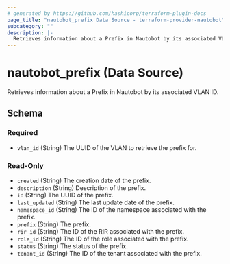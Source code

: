 ```yaml
---
# generated by https://github.com/hashicorp/terraform-plugin-docs
page_title: "nautobot_prefix Data Source - terraform-provider-nautobot"
subcategory: ""
description: |-
  Retrieves information about a Prefix in Nautobot by its associated VLAN ID.
---
```


# nautobot_prefix (Data Source)

Retrieves information about a Prefix in Nautobot by its associated VLAN ID.



<!-- schema generated by tfplugindocs -->
## Schema

### Required

- `vlan_id` (String) The UUID of the VLAN to retrieve the prefix for.

### Read-Only

- `created` (String) The creation date of the prefix.
- `description` (String) Description of the prefix.
- `id` (String) The UUID of the prefix.
- `last_updated` (String) The last update date of the prefix.
- `namespace_id` (String) The ID of the namespace associated with the prefix.
- `prefix` (String) The prefix.
- `rir_id` (String) The ID of the RIR associated with the prefix.
- `role_id` (String) The ID of the role associated with the prefix.
- `status` (String) The status of the prefix.
- `tenant_id` (String) The ID of the tenant associated with the prefix.


